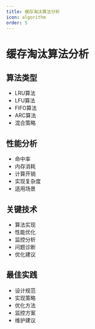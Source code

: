 ```yaml
---
title: 缓存淘汰算法分析
icon: algorithm
order: 5
---
```


# 缓存淘汰算法分析

## 算法类型
- LRU算法
- LFU算法
- FIFO算法
- ARC算法
- 混合策略

## 性能分析
- 命中率
- 内存消耗
- 计算开销
- 实现复杂度
- 适用场景

## 关键技术
- 算法实现
- 性能优化
- 监控分析
- 问题诊断
- 优化建议

## 最佳实践
- 设计规范
- 实现策略
- 优化方法
- 监控方案
- 维护建议
